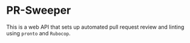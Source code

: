 # PR-Sweeper

This is a web API that sets up automated pull request review and linting using `pronto` and `Rubocop`.
